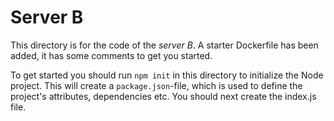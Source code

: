 # Server B

This directory is for the code of the _server B_. A starter Dockerfile has been added, it has some comments to get you started.

To get started you should run `npm init` in this directory to initialize the Node project. This will create a `package.json`-file, which is used to define the project's attributes, dependencies etc. You should next create the index.js file.
